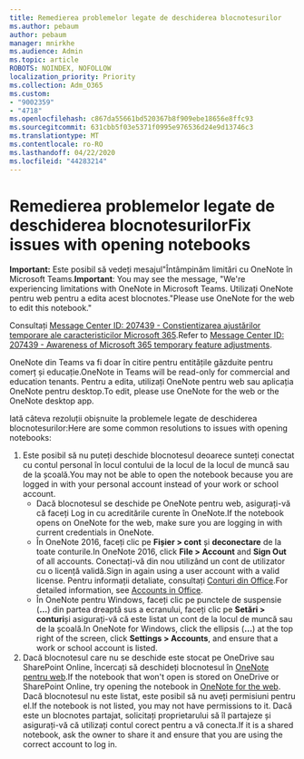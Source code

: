 ```yaml
---
title: Remedierea problemelor legate de deschiderea blocnotesurilor
ms.author: pebaum
author: pebaum
manager: mnirkhe
ms.audience: Admin
ms.topic: article
ROBOTS: NOINDEX, NOFOLLOW
localization_priority: Priority
ms.collection: Adm_O365
ms.custom:
- "9002359"
- "4718"
ms.openlocfilehash: c867da55661bd520367b8f909ebe18656e8ffc93
ms.sourcegitcommit: 631cbb5f03e5371f0995e976536d24e9d13746c3
ms.translationtype: MT
ms.contentlocale: ro-RO
ms.lasthandoff: 04/22/2020
ms.locfileid: "44283214"
---
```

# <a name="fix-issues-with-opening-notebooks"></a><span data-ttu-id="39f11-102">Remedierea problemelor legate de deschiderea blocnotesurilor</span><span class="sxs-lookup"><span data-stu-id="39f11-102">Fix issues with opening notebooks</span></span>

<span data-ttu-id="39f11-103">**Important:** Este posibil să vedeți mesajul"Întâmpinăm limitări cu OneNote în Microsoft Teams.</span><span class="sxs-lookup"><span data-stu-id="39f11-103">**Important**: You may see the message, "We're experiencing limitations with OneNote in Microsoft Teams.</span></span> <span data-ttu-id="39f11-104">Utilizați OneNote pentru web pentru a edita acest blocnotes."</span><span class="sxs-lookup"><span data-stu-id="39f11-104">Please use OneNote for the web to edit this notebook."</span></span>

<span data-ttu-id="39f11-105">Consultați [Message Center ID: 207439 - Conștientizarea ajustărilor temporare ale caracteristicilor Microsoft 365](https://admin.microsoft.com/Adminportal/Home?source=applauncher#MessageCenter?id=MC207439).</span><span class="sxs-lookup"><span data-stu-id="39f11-105">Refer to [Message Center ID: 207439 - Awareness of Microsoft 365 temporary feature adjustments](https://admin.microsoft.com/Adminportal/Home?source=applauncher#MessageCenter?id=MC207439).</span></span>

<span data-ttu-id="39f11-106">OneNote din Teams va fi doar în citire pentru entitățile găzduite pentru comerț și educație.</span><span class="sxs-lookup"><span data-stu-id="39f11-106">OneNote in Teams will be read-only for commercial and education tenants.</span></span> <span data-ttu-id="39f11-107">Pentru a edita, utilizați OneNote pentru web sau aplicația OneNote pentru desktop.</span><span class="sxs-lookup"><span data-stu-id="39f11-107">To edit, please use OneNote for the web or the OneNote desktop app.</span></span>

<span data-ttu-id="39f11-108">Iată câteva rezoluții obișnuite la problemele legate de deschiderea blocnotesurilor:</span><span class="sxs-lookup"><span data-stu-id="39f11-108">Here are some common resolutions to issues with opening notebooks:</span></span>

1. <span data-ttu-id="39f11-109">Este posibil să nu puteți deschide blocnotesul deoarece sunteți conectat cu contul personal în locul contului de la locul de la locul de muncă sau de la școală.</span><span class="sxs-lookup"><span data-stu-id="39f11-109">You may not be able to open the notebook because you are logged in with your personal account instead of your work or school account.</span></span>
    - <span data-ttu-id="39f11-110">Dacă blocnotesul se deschide pe OneNote pentru web, asigurați-vă că faceți Log in cu acreditările curente în OneNote.</span><span class="sxs-lookup"><span data-stu-id="39f11-110">If the notebook opens on OneNote for the web, make sure you are logging in with current credentials in OneNote.</span></span>
    - <span data-ttu-id="39f11-111">În OneNote 2016, faceți clic pe **Fișier > cont** și **deconectare** de la toate conturile.</span><span class="sxs-lookup"><span data-stu-id="39f11-111">In OneNote 2016, click **File > Account** and **Sign Out** of all accounts.</span></span> <span data-ttu-id="39f11-112">Conectați-vă din nou utilizând un cont de utilizator cu o licență validă.</span><span class="sxs-lookup"><span data-stu-id="39f11-112">Sign in again using a user account with a valid license.</span></span> <span data-ttu-id="39f11-113">Pentru informații detaliate, consultați [Conturi din Office](https://support.office.com/article/accounts-in-office-628ea040-f265-49de-b986-be09c3ebf8a9).</span><span class="sxs-lookup"><span data-stu-id="39f11-113">For detailed information, see [Accounts in Office](https://support.office.com/article/accounts-in-office-628ea040-f265-49de-b986-be09c3ebf8a9).</span></span> 
    - <span data-ttu-id="39f11-114">În OneNote pentru Windows, faceți clic pe punctele de suspensie (**...**) din partea dreaptă sus a ecranului, faceți clic pe **Setări > conturi**și asigurați-vă că este listat un cont de la locul de muncă sau de la școală.</span><span class="sxs-lookup"><span data-stu-id="39f11-114">In OneNote for Windows, click the ellipsis (**…**) at the top right of the screen, click **Settings > Accounts**, and ensure that a work or school account is listed.</span></span> 
2. <span data-ttu-id="39f11-115">Dacă blocnotesul care nu se deschide este stocat pe OneDrive sau SharePoint Online, încercați să deschideți blocnotesul în [OneNote pentru web](https://onenote.com).</span><span class="sxs-lookup"><span data-stu-id="39f11-115">If the notebook that won't open is stored on OneDrive or SharePoint Online, try opening the notebook in [OneNote for the web](https://onenote.com).</span></span> <span data-ttu-id="39f11-116">Dacă blocnotesul nu este listat, este posibil să nu aveți permisiuni pentru el.</span><span class="sxs-lookup"><span data-stu-id="39f11-116">If the notebook is not listed, you may not have permissions to it.</span></span> <span data-ttu-id="39f11-117">Dacă este un blocnotes partajat, solicitați proprietarului să îl partajeze și asigurați-vă că utilizați contul corect pentru a vă conecta.</span><span class="sxs-lookup"><span data-stu-id="39f11-117">If it is a shared notebook, ask the owner to share it and ensure that you are using the correct account to log in.</span></span>

